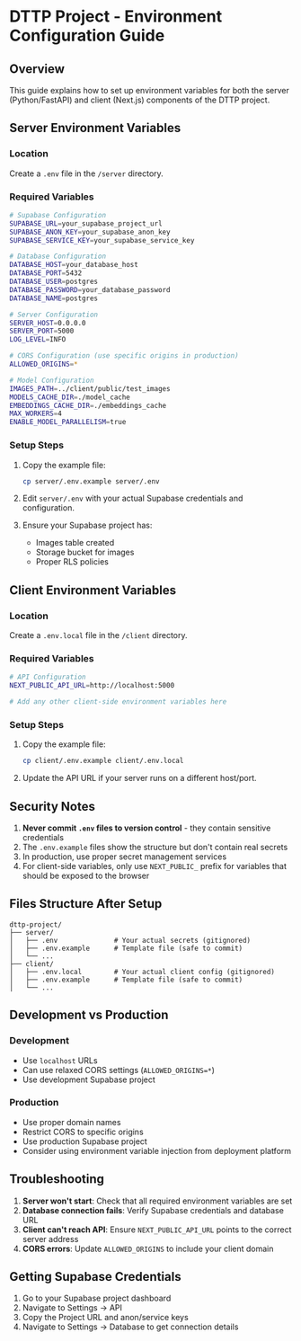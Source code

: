 # DTTP Project - Environment Configuration Guide

## Overview

This guide explains how to set up environment variables for both the server (Python/FastAPI) and client (Next.js) components of the DTTP project.

## Server Environment Variables

### Location

Create a `.env` file in the `/server` directory.

### Required Variables

```bash
# Supabase Configuration
SUPABASE_URL=your_supabase_project_url
SUPABASE_ANON_KEY=your_supabase_anon_key
SUPABASE_SERVICE_KEY=your_supabase_service_key

# Database Configuration
DATABASE_HOST=your_database_host
DATABASE_PORT=5432
DATABASE_USER=postgres
DATABASE_PASSWORD=your_database_password
DATABASE_NAME=postgres

# Server Configuration
SERVER_HOST=0.0.0.0
SERVER_PORT=5000
LOG_LEVEL=INFO

# CORS Configuration (use specific origins in production)
ALLOWED_ORIGINS=*

# Model Configuration
IMAGES_PATH=../client/public/test_images
MODELS_CACHE_DIR=./model_cache
EMBEDDINGS_CACHE_DIR=./embeddings_cache
MAX_WORKERS=4
ENABLE_MODEL_PARALLELISM=true
```

### Setup Steps

1. Copy the example file:

   ```bash
   cp server/.env.example server/.env
   ```

2. Edit `server/.env` with your actual Supabase credentials and configuration.

3. Ensure your Supabase project has:
   - Images table created
   - Storage bucket for images
   - Proper RLS policies

## Client Environment Variables

### Location

Create a `.env.local` file in the `/client` directory.

### Required Variables

```bash
# API Configuration
NEXT_PUBLIC_API_URL=http://localhost:5000

# Add any other client-side environment variables here
```

### Setup Steps

1. Copy the example file:

   ```bash
   cp client/.env.example client/.env.local
   ```

2. Update the API URL if your server runs on a different host/port.

## Security Notes

1. **Never commit `.env` files to version control** - they contain sensitive credentials
2. The `.env.example` files show the structure but don't contain real secrets
3. In production, use proper secret management services
4. For client-side variables, only use `NEXT_PUBLIC_` prefix for variables that should be exposed to the browser

## Files Structure After Setup

```
dttp-project/
├── server/
│   ├── .env              # Your actual secrets (gitignored)
│   ├── .env.example      # Template file (safe to commit)
│   └── ...
├── client/
│   ├── .env.local        # Your actual client config (gitignored)
│   ├── .env.example      # Template file (safe to commit)
│   └── ...
```

## Development vs Production

### Development

- Use `localhost` URLs
- Can use relaxed CORS settings (`ALLOWED_ORIGINS=*`)
- Use development Supabase project

### Production

- Use proper domain names
- Restrict CORS to specific origins
- Use production Supabase project
- Consider using environment variable injection from deployment platform

## Troubleshooting

1. **Server won't start**: Check that all required environment variables are set
2. **Database connection fails**: Verify Supabase credentials and database URL
3. **Client can't reach API**: Ensure `NEXT_PUBLIC_API_URL` points to the correct server address
4. **CORS errors**: Update `ALLOWED_ORIGINS` to include your client domain

## Getting Supabase Credentials

1. Go to your Supabase project dashboard
2. Navigate to Settings → API
3. Copy the Project URL and anon/service keys
4. Navigate to Settings → Database to get connection details
